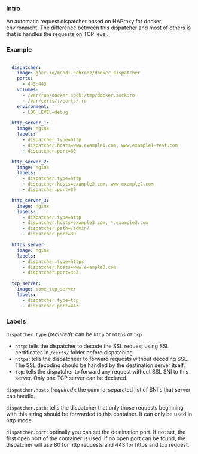 ### Intro

An automatic request dispatcher based on HAProxy for docker environment. The difference between this dispatcher and most of others is that is handles the requests on TCP level.

### Example

```yaml

  dispatcher:
    image: ghcr.io/mehdi-behrooz/docker-dispatcher
    ports:
      - 443:443
    volumes:
      - /var/run/docker.sock:/tmp/docker.sock:ro
      - /var/certs/:/certs/:ro
    environment:
      - LOG_LEVEL=debug

  http_server_1:
    image: nginx
    labels:
      - dispatcher.type=http
      - dispatcher.hosts=www.example1.com, www.example1-test.com
      - dispatcher.port=80

  http_server_2:
    image: nginx
    labels:
      - dispatcher.type=http
      - dispatcher.hosts=example2.com, www.example2.com
      - dispatcher.port=80

  http_server_3:
    image: nginx
    labels:
      - dispatcher.type=http
      - dispatcher.hosts=example3.com, *.example3.com
      - dispatcher.path=/admin/
      - dispatcher.port=80

  https_server:
    image: nginx
    labels:
      - dispatcher.type=https
      - dispatcher.hosts=www.example3.com
      - dispatcher.port=443

  tcp_server:
    image: some_tcp_server
    labels:
      - dispatcher.type=tcp
      - dispatcher.port=443

```

### Labels

`dispatcher.type` (*required*): can be `http` or `https` or `tcp`
  - `http`: tells the dispatcher to decode the SSL request using SSL certificates in `/certs/` folder before dispatching.
  - `https`: tells the dispatcheer to forward requests without decoding SSL. The SSL decoding should be handled by the destination server itself.
  - `tcp`: tells the dispatcher to forward any request without SSL SNI to this server. Only one TCP server can be declared.

`dispatcher.hosts` (*required*): the comma-separated list of SNI's that server can handle.

`dispatcher.path`: tells the dispatcher that only those requests beginning with this string should be forwarded to this container. It can only be used in http mode.

`dispatcher.port`: optinally you can set the destination port. If not set, the first open port of the container is used. if no open port can be found, the dispatcher will use 80 for http requests and 443 for https and tcp request.


